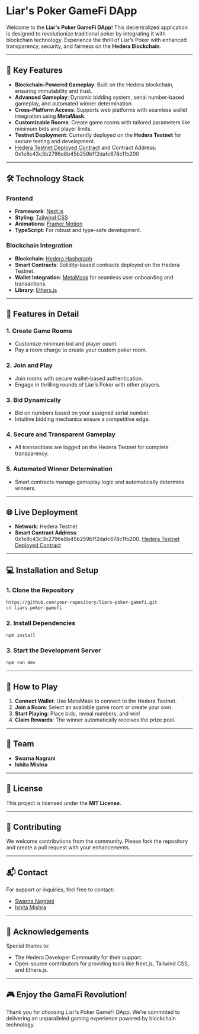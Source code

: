 # Liar's Poker GameFi DApp

Welcome to the **Liar's Poker GameFi DApp**! This decentralized application is designed to revolutionize traditional poker by integrating it with blockchain technology. Experience the thrill of Liar’s Poker with enhanced transparency, security, and fairness on the **Hedera Blockchain**.

---

## 🚀 Key Features

- **Blockchain-Powered Gameplay**: Built on the Hedera blockchain, ensuring immutability and trust.
- **Advanced Gameplay**: Dynamic bidding system, serial number-based gameplay, and automated winner determination.
- **Cross-Platform Access**: Supports web platforms with seamless wallet integration using **MetaMask**.
- **Customizable Rooms**: Create game rooms with tailored parameters like minimum bids and player limits.
- **Testnet Deployment**: Currently deployed on the **Hedera Testnet** for secure testing and development.
- [Hedera Testnet Deployed Contract](https://hashscan.io/testnet/contract/0.0.5274025?pf=1) and Contract Address: 0x1e8c43c3b2796e8b45b259b1f2dafc678c1fb200

---

## 🛠️ Technology Stack

### **Frontend**
- **Framework**: [Next.js](https://nextjs.org/)
- **Styling**: [Tailwind CSS](https://tailwindcss.com/)
- **Animations**: [Framer Motion](https://www.framer.com/motion/)
- **TypeScript**: For robust and type-safe development.

### **Blockchain Integration**
- **Blockchain**: [Hedera Hashgraph](https://hedera.com/)
- **Smart Contracts**: Solidity-based contracts deployed on the Hedera Testnet.
- **Wallet Integration**: [MetaMask](https://metamask.io/) for seamless user onboarding and transactions.
- **Library**: [Ethers.js](https://docs.ethers.io/v5/)

---

## 🧩 Features in Detail

### **1. Create Game Rooms**
- Customize minimum bid and player count.
- Pay a room charge to create your custom poker room.

### **2. Join and Play**
- Join rooms with secure wallet-based authentication.
- Engage in thrilling rounds of Liar’s Poker with other players.

### **3. Bid Dynamically**
- Bid on numbers based on your assigned serial number.
- Intuitive bidding mechanics ensure a competitive edge.

### **4. Secure and Transparent Gameplay**
- All transactions are logged on the Hedera Testnet for complete transparency.

### **5. Automated Winner Determination**
- Smart contracts manage gameplay logic and automatically determine winners.

---

## 🌐 Live Deployment

- **Network**: Hedera Testnet
- **Smart Contract Address**: 0x1e8c43c3b2796e8b45b259b1f2dafc678c1fb200.  [Hedera Testnet Deployed Contract](https://hashscan.io/testnet/contract/0.0.5274025?pf=1)

---

## 💻 Installation and Setup

### **1. Clone the Repository**
```bash
https://github.com/your-repository/liars-poker-gamefi.git
cd liars-poker-gamefi
```

### **2. Install Dependencies**
```bash
npm install
```

### **3. Start the Development Server**
```bash
npm run dev
```

---

## 🚀 How to Play

1. **Connect Wallet**: Use MetaMask to connect to the Hedera Testnet.
2. **Join a Room**: Select an available game room or create your own.
3. **Start Playing**: Place bids, reveal numbers, and win!
4. **Claim Rewards**: The winner automatically receives the prize pool.

---

## 👥 Team

- **Swarna Nagrani**
- **Ishita Mishra**

---

## 📄 License

This project is licensed under the **MIT License**.

---

## 🤝 Contributing

We welcome contributions from the community. Please fork the repository and create a pull request with your enhancements.

---

## 📬 Contact

For support or inquiries, feel free to contact:
- [Swarna Nagrani](mailto:swarna@example.com)
- [Ishita Mishra](mailto:ishita@example.com)

---

## 🌟 Acknowledgements

Special thanks to:
- The Hedera Developer Community for their support.
- Open-source contributors for providing tools like Next.js, Tailwind CSS, and Ethers.js.

---

## 🎮 Enjoy the GameFi Revolution!

Thank you for choosing Liar's Poker GameFi DApp. We’re committed to delivering an unparalleled gaming experience powered by blockchain technology.

